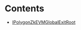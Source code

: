 

# Contents
- [IPolygonZkEVMGlobalExitRoot](IPolygonZkEVMGlobalExitRoot.sol/interface.IPolygonZkEVMGlobalExitRoot.md)

